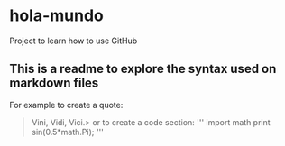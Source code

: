 # hola-mundo
Project to learn how to use GitHub
## This is a readme to explore the syntax used on markdown files
For example to create a quote:
>Vini, Vidi, Vici.>
or to create a code section:
'''
import math
print sin(0.5*math.Pi);
'''
